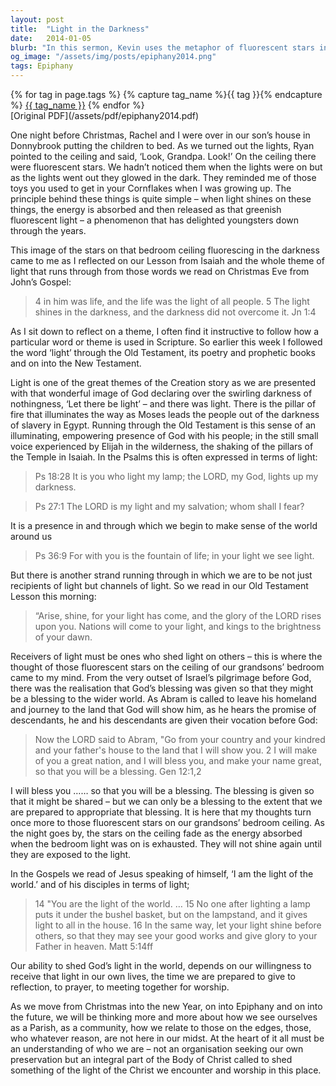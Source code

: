 ```yaml
---
layout: post
title:  "Light in the Darkness"
date:   2014-01-05
blurb: "In this sermon, Kevin uses the metaphor of fluorescent stars in the darkness to illustrate the theme of light in the Bible. He explores how light is not only a symbol of God's presence and guidance, but also a call for us to become channels of light ourselves. The sermon emphasizes the importance of receiving God's light in our lives and sharing it with others."
og_image: "/assets/img/posts/epiphany2014.png"
tags: Epiphany
---    
```

<div class="tag-pills">
  {% for tag in page.tags %}
    {% capture tag_name %}{{ tag }}{% endcapture %}
    <a href="{{ site.baseurl }}/tag/{{ tag_name | slugify }}" class="tag-pill">{{ tag_name }}</a>
  {% endfor %}
</div>
[Original PDF](/assets/pdf/epiphany2014.pdf)

One night before Christmas, Rachel and I were over in our son’s house in Donnybrook putting the children to bed. As we turned out the lights, Ryan pointed to the ceiling and said, ‘Look, Grandpa. Look!’ On the ceiling there were fluorescent stars. We hadn’t noticed them when the lights were on but as the lights went out they glowed in the dark. They reminded me of those toys you used to get in your Cornflakes when I was growing up. The principle behind these things is quite simple – when light shines on these things, the energy is absorbed and then released as that greenish fluorescent light – a phenomenon that has delighted youngsters down through the years.

This image of the stars on that bedroom ceiling fluorescing in the darkness came to me as I reflected on our Lesson from Isaiah and the whole theme of light that runs through from those words we read on Christmas Eve from John’s Gospel:

> 4 in him was life, and the life was the light of all people. 5 The light shines in the darkness, and the darkness did not overcome it. Jn 1:4

As I sit down to reflect on a theme, I often find it instructive to follow how a particular word or theme is used in Scripture. So earlier this week I followed the word ‘light’ through the Old Testament, its poetry and prophetic books and on into the New Testament.

Light is one of the great themes of the Creation story as we are presented with that wonderful image of God declaring over the swirling darkness of nothingness, ‘Let there be light’ – and there was light. There is the pillar of fire that illuminates the way as Moses leads the people out of the darkness of slavery in Egypt. Running through the Old Testament is this sense of an illuminating, empowering presence of God with his people; in the still small voice experienced by Elijah in the wilderness, the shaking of the pillars of the Temple in Isaiah. In the Psalms this is often expressed in terms of light:

> Ps 18:28 It is you who light my lamp; the LORD, my God, lights up my darkness.

> Ps 27:1 The LORD is my light and my salvation; whom shall I fear?

It is a presence in and through which we begin to make sense of the world around us

> Ps 36:9 For with you is the fountain of life; in your light we see light.

But there is another strand running through in which we are to be not just recipients of light but channels of light. So we read in our Old Testament Lesson this morning:

> “Arise, shine, for your light has come, and the glory of the LORD rises upon you. Nations will come to your light, and kings to the brightness of your dawn.

Receivers of light must be ones who shed light on others – this is where the thought of those fluorescent stars on the ceiling of our grandsons’ bedroom came to my mind. From the very outset of Israel’s pilgrimage before God, there was the realisation that God’s blessing was given so that they might be a blessing to the wider world. As Abram is called to leave his homeland and journey to the land that God will show him, as he hears the promise of descendants, he and his descendants are given their vocation before God:

> Now the LORD said to Abram, "Go from your country and your kindred and your father's house to the land that I will show you. 2 I will make of you a great nation, and I will bless you, and make your name great, so that you will be a blessing. Gen 12:1,2

I will bless you …… so that you will be a blessing. The blessing is given so that it might be shared – but we can only be a blessing to the extent that we are prepared to appropriate that blessing. It is here that my thoughts turn once more to those fluorescent stars on our grandsons’ bedroom ceiling. As the night goes by, the stars on the ceiling fade as the energy absorbed when the bedroom light was on is exhausted. They will not shine again until they are exposed to the light.

In the Gospels we read of Jesus speaking of himself, ‘I am the light of the world.’ and of his disciples in terms of light;

> 14 "You are the light of the world. … 15 No one after lighting a lamp puts it under the bushel basket, but on the lampstand, and it gives light to all in the house. 16 In the same way, let your light shine before others, so that they may see your good works and give glory to your Father in heaven. Matt 5:14ff

Our ability to shed God’s light in the world, depends on our willingness to receive that light in our own lives, the time we are prepared to give to reflection, to prayer, to meeting together for worship.

As we move from Christmas into the new Year, on into Epiphany and on into the future, we will be thinking more and more about how we see ourselves as a Parish, as a community, how we relate to those on the edges, those, who whatever reason, are not here in our midst. At the heart of it all must be an understanding of who we are – not an organisation seeking our own preservation but an integral part of the Body of Christ called to shed something of the light of the Christ we encounter and worship in this place.
